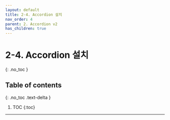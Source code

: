```yaml
---
layout: default
title: 2-4. Accordion 설치
nav_order: 4
parent: 2. Accordion v2
has_children: true
---
```


# 2-4. Accordion 설치
{: .no_toc }

## Table of contents
{: .no_toc .text-delta }

1. TOC
{:toc}

---